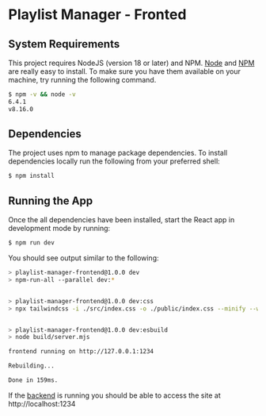 # Playlist Manager - Fronted

## System Requirements

This project requires NodeJS (version 18 or later) and NPM.
[Node](http://nodejs.org/) and [NPM](https://npmjs.org/) are really easy to install.
To make sure you have them available on your machine,
try running the following command.

```sh
$ npm -v && node -v
6.4.1
v8.16.0
```

## Dependencies

The project uses npm to manage package dependencies. To install dependencies locally run the following from your preferred shell:

```bash
$ npm install
```

## Running the App

Once the all dependencies have been installed, start the React app in development mode by running:

```bash
$ npm run dev
```

You should see output similar to the following:

```bash
> playlist-manager-frontend@1.0.0 dev
> npm-run-all --parallel dev:*


> playlist-manager-frontend@1.0.0 dev:css
> npx tailwindcss -i ./src/index.css -o ./public/index.css --minify --watch


> playlist-manager-frontend@1.0.0 dev:esbuild
> node build/server.mjs

frontend running on http://127.0.0.1:1234

Rebuilding...

Done in 159ms.
```

If the [backend](../backend/README.md) is running you should be able to access the site at http://localhost:1234